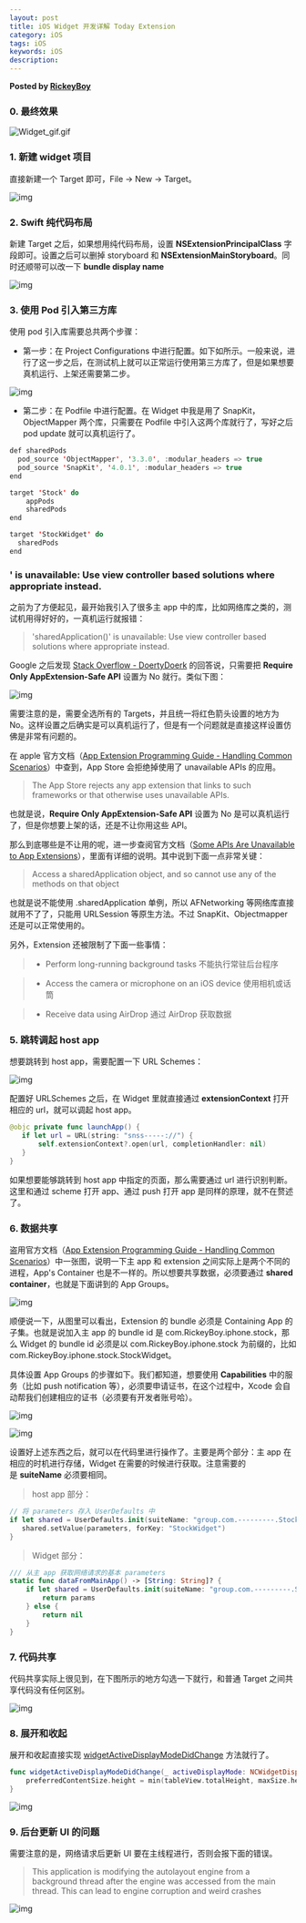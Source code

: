 ```yaml
---  
layout: post  
title: iOS Widget 开发详解 Today Extension  
category: iOS  
tags: iOS  
keywords: iOS  
description: 
---  
```


__Posted by [RickeyBoy](https://github.com/RickeyBoy/Rickey-iOS-Notes/blob/master/%E7%AC%94%E8%AE%B0/iOS%20Widget%20%E5%BC%80%E5%8F%91%E8%AF%A6%E8%A7%A3%EF%BC%88Today%20Extension%EF%BC%89.md)__  

### 0\. 最终效果

![Widget_gif.gif](/assets/postAssets/2019/Widget_gif.gif)

### 1\. 新建 widget 项目

直接新建一个 Target 即可，File -> New -> Target。

![img](/assets/postAssets/2019/1-1.png)

### 2\. Swift 纯代码布局

新建 Target 之后，如果想用纯代码布局，设置 **NSExtensionPrincipalClass** 字段即可。设置之后可以删掉 storyboard 和 **NSExtensionMainStoryboard**。同时还顺带可以改一下 **bundle display name**

![img](/assets/postAssets/2019/1-2.png)

### 3\. 使用 Pod 引入第三方库

使用 pod 引入库需要总共两个步骤：

* 第一步：在 Project Configurations 中进行配置。如下如所示。一般来说，进行了这一步之后，在测试机上就可以正常运行使用第三方库了，但是如果想要真机运行、上架还需要第二步。

![img](/assets/postAssets/2019/1-3.png)

* 第二步：在 Podfile 中进行配置。在 Widget 中我是用了 SnapKit，ObjectMapper 两个库，只需要在 Podfile 中引入这两个库就行了，写好之后 pod update 就可以真机运行了。

```swift
def sharedPods
  pod_source 'ObjectMapper', '3.3.0', :modular_headers => true
  pod_source 'SnapKit', '4.0.1', :modular_headers => true
end

target 'Stock' do
    appPods
    sharedPods
end

target 'StockWidget' do
  sharedPods
end
```

### ' is unavailable: Use view controller based solutions where appropriate instead.

之前为了方便起见，最开始我引入了很多主 app 中的库，比如网络库之类的，测试机用得好好的，一真机运行就报错：

> 'sharedApplication()' is unavailable: Use view controller based solutions where appropriate instead.

Google 之后发现 [Stack Overflow - DoertyDoerk](https://stackoverflow.com/a/34227172) 的回答说，只需要把 **Require Only AppExtension-Safe API** 设置为 No 就行。类似下图：

![img](/assets/postAssets/2019/1-4.png)

需要注意的是，需要全选所有的 Targets，并且统一将红色箭头设置的地方为 No。这样设置之后确实是可以真机运行了，但是有一个问题就是直接这样设置仿佛是非常有问题的。

在 apple 官方文档（[App Extension Programming Guide - Handling Common Scenarios](https://developer.apple.com/library/archive/documentation/General/Conceptual/ExtensibilityPG/ExtensionScenarios.html)）中查到，App Store 会拒绝掉使用了 unavailable APIs 的应用。

> The App Store rejects any app extension that links to such frameworks or that otherwise uses unavailable APIs.

也就是说，**Require Only AppExtension-Safe API** 设置为 No 是可以真机运行了，但是你想要上架的话，还是不让你用这些 API。

那么到底哪些是不让用的呢，进一步查阅官方文档（[Some APIs Are Unavailable to App Extensions](https://developer.apple.com/library/archive/documentation/General/Conceptual/ExtensibilityPG/ExtensionOverview.html#//apple_ref/doc/uid/TP40014214-CH2-SW6)），里面有详细的说明。其中说到下面一点非常关键：

> Access a sharedApplication object, and so cannot use any of the methods on that object

也就是说不能使用 .sharedApplication 单例，所以 AFNetworking 等网络库直接就用不了了，只能用 URLSession 等原生方法。不过 SnapKit、Objectmapper 还是可以正常使用的。

另外，Extension 还被限制了下面一些事情：

> * Perform long-running background tasks 不能执行常驻后台程序

> * Access the camera or microphone on an iOS device 使用相机或话筒

> * Receive data using AirDrop 通过 AirDrop 获取数据

### 5\. 跳转调起 host app

想要跳转到 host app，需要配置一下 URL Schemes：

![img](/assets/postAssets/2019/1-5.png)

配置好 URLSchemes 之后，在 Widget 里就直接通过 **extensionContext** 打开相应的 url，就可以调起 host app。

```swift
@objc private func launchApp() {
   if let url = URL(string: "snss-----://") {        
       self.extensionContext?.open(url, completionHandler: nil)
   }
}
```

如果想要能够跳转到 host app 中指定的页面，那么需要通过 url 进行识别判断。这里和通过 scheme 打开 app、通过 push 打开 app 是同样的原理，就不在赘述了。

### 6\. 数据共享

盗用官方文档（[App Extension Programming Guide - Handling Common Scenarios](https://developer.apple.com/library/archive/documentation/General/Conceptual/ExtensibilityPG/ExtensionScenarios.html)）中一张图，说明一下主 app 和 extension 之间实际上是两个不同的进程，App's Container 也是不一样的。所以想要共享数据，必须要通过 **shared container**，也就是下面讲到的 App Groups。

![img](/assets/postAssets/2019/1-6.png)

顺便说一下，从图里可以看出，Extension 的 bundle 必须是 Containing App 的子集。也就是说加入主 app 的 bundle id 是 com.RickeyBoy.iphone.stock，那么 Widget 的 bundle id 必须是以 com.RickeyBoy.iphone.stock 为前缀的，比如 com.RickeyBoy.iphone.stock.StockWidget。

具体设置 App Groups 的步骤如下。我们都知道，想要使用 **Capabilities** 中的服务（比如 push notification 等），必须要申请证书，在这个过程中，Xcode 会自动帮我们创建相应的证书（必须要有开发者账号哈）。

![img](/assets/postAssets/2019/1-7.png)

![img](/assets/postAssets/2019/1-8.png)

设置好上述东西之后，就可以在代码里进行操作了。主要是两个部分：主 app 在相应的时机进行存储，Widget 在需要的时候进行获取。注意需要的是 **suiteName** 必须要相同。

> host app 部分：

```swift
// 将 parameters 存入 UserDefaults 中
if let shared = UserDefaults.init(suiteName: "group.com.---------.StockWidgetShareDefaults") {
   shared.setValue(parameters, forKey: "StockWidget")
}
```

> Widget 部分：

```swift
/// 从主 app 获取网络请求的基本 parameters
static func dataFromMainApp() -> [String: String]? {
    if let shared = UserDefaults.init(suiteName: "group.com.---------.StockWidgetShareDefaults"), let params = shared.value(forKey: "StockWidget") as? [String: String] {
        return params
    } else {
        return nil
    }
}
```

### 7\. 代码共享

代码共享实际上很见到，在下图所示的地方勾选一下就行，和普通 Target 之间共享代码没有任何区别。

![img](/assets/postAssets/2019/1-9.png)

### 8\. 展开和收起

展开和收起直接实现 [widgetActiveDisplayModeDidChange](https://github.com/RickeyBoy/Rickey-iOS-Notes/blob/master/%E5%9B%BE%E7%89%87%E5%A4%87%E4%BB%BD/Blog_Swift_Widget/1-10.png?raw=true) 方法就行了。

```swift
func widgetActiveDisplayModeDidChange(_ activeDisplayMode: NCWidgetDisplayMode, withMaximumSize maxSize: CGSize) {
    preferredContentSize.height = min(tableView.totalHeight, maxSize.height)
}
```

![img](/assets/postAssets/2019/1-10.png)

### 9\. 后台更新 UI 的问题

需要注意的是，网络请求后更新 UI 要在主线程进行，否则会报下面的错误。

> This application is modifying the autolayout engine from a background thread after the engine was accessed from the main thread. This can lead to engine corruption and weird crashes

![img](/assets/postAssets/2019/1-11.png)
